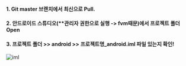 <br><br>
#### 1. Git master 브랜치에서 최신으로 Pull.

#### 2. 안드로이드 스튜디오(**관리자 권한으로 실행 -> fvm때문)에서 프로젝트 폴더 Open

#### 3. 프로젝트 폴더 >> android >> 프로젝트명_android.iml 파일 있는지 확인! 
![iml](https://user-images.githubusercontent.com/29946480/135972186-9dc1f271-30ef-47cd-acc4-fa0c41e6f9e9.PNG)

